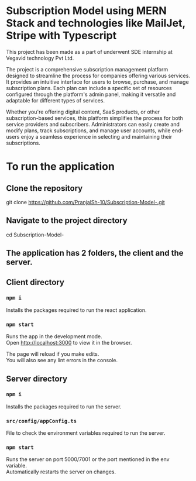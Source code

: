 <h1>Subscription Model using MERN Stack and technologies like MailJet, Stripe with Typescript</h1>

This project has been made as a part of underwent SDE internship at Vegavid technology Pvt Ltd. 

The project is a comprehensive subscription management platform designed to streamline the process for companies offering various services. It provides an intuitive interface for users to browse, purchase, and manage subscription plans. Each plan can include a specific set of resources configured through the platform's admin panel, making it versatile and adaptable for different types of services.

Whether you're offering digital content, SaaS products, or other subscription-based services, this platform simplifies the process for both service providers and subscribers. Administrators can easily create and modify plans, track subscriptions, and manage user accounts, while end-users enjoy a seamless experience in selecting and maintaining their subscriptions.

# To run the application

## Clone the repository

git clone https://github.com/PranjalSh-10/Subscription-Model-.git

## Navigate to the project directory

cd Subscription-Model-

<h2>The application has 2 folders, the client and the server.</h2>

## Client directory

### `npm i` 

Installs the packages required to run the react application.

### `npm start`

Runs the app in the development mode.\
Open [http://localhost:3000](http://localhost:3000) to view it in the browser.

The page will reload if you make edits.\
You will also see any lint errors in the console.


## Server directory

### `npm i`

Installs the packages required to run the server.

### `src/config/appConfig.ts`

File to check the environment variables required to run the server.

### `npm start`

Runs the server on port 5000/7001 or the port mentioned in the env variable.\
Automatically restarts the server on changes.

